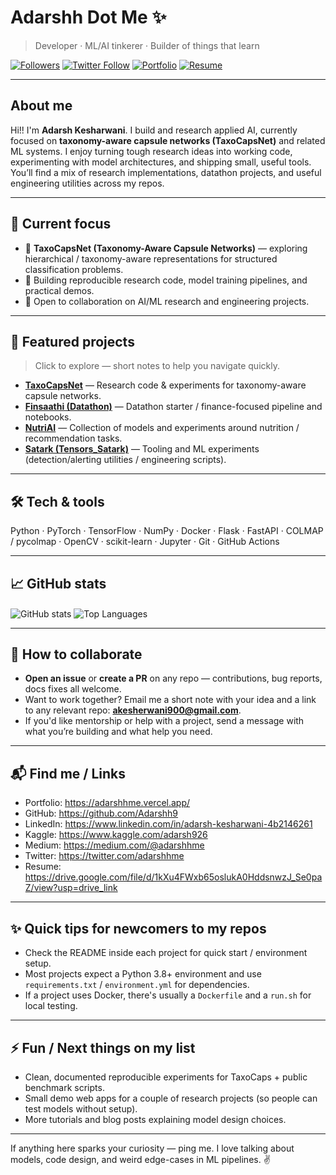 # Adarshh Dot Me ✨
> Developer · ML/AI tinkerer · Builder of things that learn

[![Followers](https://img.shields.io/github/followers/Adarshh9?label=Follow&style=social)](https://github.com/Adarshh9)
[![Twitter Follow](https://img.shields.io/twitter/follow/adarshhme?style=social)](https://twitter.com/adarshhme)
[![Portfolio](https://img.shields.io/badge/portfolio-visit-blue)](https://adarshhme.vercel.app/)
[![Resume](https://img.shields.io/badge/resume-download-green)](https://drive.google.com/file/d/1kXu4FWxb65oslukA0HddsnwzJ_Se0paZ/view?usp=drive_link)

---

## About me
Hi!! I'm **Adarsh Kesharwani**. I build and research applied AI, currently focused on **taxonomy-aware capsule networks (TaxoCapsNet)** and related ML systems. I enjoy turning tough research ideas into working code, experimenting with model architectures, and shipping small, useful tools. You’ll find a mix of research implementations, datathon projects, and useful engineering utilities across my repos.

---

## 🚀 Current focus
- 🔭 **TaxoCapsNet (Taxonomy-Aware Capsule Networks)** — exploring hierarchical / taxonomy-aware representations for structured classification problems.  
- 🧩 Building reproducible research code, model training pipelines, and practical demos.  
- 🤝 Open to collaboration on AI/ML research and engineering projects.

---

## 🔎 Featured projects
> Click to explore — short notes to help you navigate quickly.

- **[TaxoCapsNet](https://github.com/Adarshh9/TAXOCAPSNETS)** — Research code & experiments for taxonomy-aware capsule networks.  
- **[Finsaathi (Datathon)](https://github.com/Adarshh9/FINSAATHI_DATATHON)** — Datathon starter / finance-focused pipeline and notebooks.  
- **[NutriAI](https://github.com/Adarshh9/NUTRIAI)** — Collection of models and experiments around nutrition / recommendation tasks.  
- **[Satark (Tensors_Satark)](https://github.com/Adarshh9/TENSERS_SATARK)** — Tooling and ML experiments (detection/alerting utilities / engineering scripts).

---

## 🛠 Tech & tools
Python · PyTorch · TensorFlow · NumPy · Docker · Flask · FastAPI · COLMAP / pycolmap · OpenCV · scikit-learn · Jupyter · Git · GitHub Actions

---

## 📈 GitHub stats
<p align="left">
  <img align="center" src="https://github-readme-stats.vercel.app/api?username=adarshh9&show_icons=true&locale=en" alt="GitHub stats" />
  <img align="center" src="https://github-readme-stats.vercel.app/api/top-langs?username=adarshh9&show_icons=true&locale=en&layout=compact" alt="Top Languages" />
</p>

---

## 🤝 How to collaborate
- **Open an issue** or **create a PR** on any repo — contributions, bug reports, docs fixes all welcome.  
- Want to work together? Email me a short note with your idea and a link to any relevant repo: **akesherwani900@gmail.com**.  
- If you'd like mentorship or help with a project, send a message with what you’re building and what help you need.

---

## 📬 Find me / Links
- Portfolio: https://adarshhme.vercel.app/  
- GitHub: https://github.com/Adarshh9  
- LinkedIn: https://www.linkedin.com/in/adarsh-kesharwani-4b2146261  
- Kaggle: https://www.kaggle.com/adarsh926  
- Medium: https://medium.com/@adarshhme  
- Twitter: https://twitter.com/adarshhme  
- Resume: https://drive.google.com/file/d/1kXu4FWxb65oslukA0HddsnwzJ_Se0paZ/view?usp=drive_link

---

## ✨ Quick tips for newcomers to my repos
- Check the README inside each project for quick start / environment setup.  
- Most projects expect a Python 3.8+ environment and use `requirements.txt` / `environment.yml` for dependencies.  
- If a project uses Docker, there's usually a `Dockerfile` and a `run.sh` for local testing.

---

## ⚡ Fun / Next things on my list
- Clean, documented reproducible experiments for TaxoCaps + public benchmark scripts.  
- Small demo web apps for a couple of research projects (so people can test models without setup).  
- More tutorials and blog posts explaining model design choices.

---

If anything here sparks your curiosity — ping me. I love talking about models, code design, and weird edge-cases in ML pipelines. ✌️
